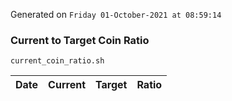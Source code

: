 Generated on `Friday 01-October-2021 at 08:59:14`

### Current to Target Coin Ratio
`current_coin_ratio.sh`

Date|Current|Target|Ratio
---|---|---|---
